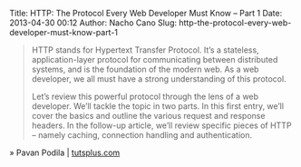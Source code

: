 Title: HTTP: The Protocol Every Web Developer Must Know – Part 1
Date: 2013-04-30 00:12
Author: Nacho Cano
Slug: http-the-protocol-every-web-developer-must-know-part-1

> HTTP stands for Hypertext Transfer Protocol. It’s a stateless,
> application-layer protocol for communicating between distributed
> systems, and is the foundation of the modern web. As a web developer,
> we all must have a strong understanding of this protocol.
>
> Let’s review this powerful protocol through the lens of a web
> developer. We’ll tackle the topic in two parts. In this first entry,
> we’ll cover the basics and outline the various request and response
> headers. In the follow-up article, we’ll review specific pieces of
> HTTP – namely caching, connection handling and authentication.

» Pavan Podila | [tutsplus.com][]

  [tutsplus.com]: http://net.tutsplus.com/tutorials/tools-and-tips/http-the-protocol-every-web-developer-must-know-part-1/
    "HTTP: The Protocol Every Web Developer Must Know – Part 1"
